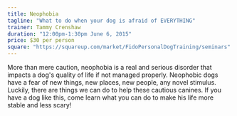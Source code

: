 ```yaml
---
title: Neophobia 
tagline: "What to do when your dog is afraid of EVERYTHING"
trainer: Tammy Crenshaw 
duration: "12:00pm-1:30pm June 6, 2015"
price: $30 per person
square: "https://squareup.com/market/FidoPersonalDogTraining/seminars"
---
```


More than mere caution, neophobia is a real and serious disorder that impacts a dog's quality of life if not managed properly. Neophobic dogs have a fear of new things, new places, new people, any novel stimulus. Luckily, there are things we can do to help these cautious canines. If you have a dog like this, come learn what you can do to make his life more stable and less scary!
